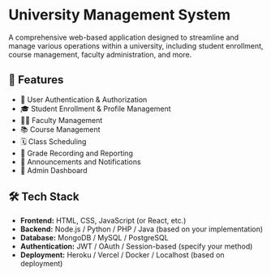 # University Management System

A comprehensive web-based application designed to streamline and manage various operations within a university, including student enrollment, course management, faculty administration, and more.

## 📌 Features

- 🔐 User Authentication & Authorization
- 🎓 Student Enrollment & Profile Management
- 🧑‍🏫 Faculty Management
- 📚 Course Management
- 🗓️ Class Scheduling
- 📝 Grade Recording and Reporting
- 📢 Announcements and Notifications
- 📂 Admin Dashboard

## 🛠️ Tech Stack

- **Frontend:** HTML, CSS, JavaScript (or React, etc.)
- **Backend:** Node.js / Python / PHP / Java (based on your implementation)
- **Database:** MongoDB / MySQL / PostgreSQL
- **Authentication:** JWT / OAuth / Session-based (specify your method)
- **Deployment:** Heroku / Vercel / Docker / Localhost (based on deployment)

